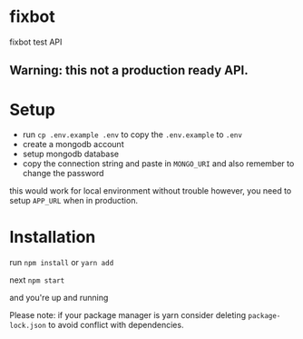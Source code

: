 # fixbot
fixbot test API

## Warning: this not a production ready API.

# Setup 
- run `cp .env.example .env` to copy the `.env.example` to `.env`
- create a mongodb account
- setup mongodb database
- copy the connection string and paste in `MONGO_URI` and also remember to change the password

this would work for local environment without trouble however, you need to setup `APP_URL` when in production.

# Installation

run `npm install` or `yarn add`

next `npm start`

and you're up and running

Please note: if your package manager is yarn consider deleting `package-lock.json` to avoid conflict with dependencies.

